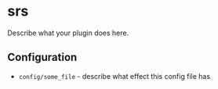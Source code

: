 srs
========

Describe what your plugin does here.

Configuration
-------------

* `config/some_file` - describe what effect this config file has
